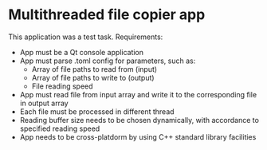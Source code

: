 # Multithreaded file copier app
This application was a test task.
Requirements:
* App must be a Qt console application
* App must parse .toml config for parameters, such as:
  * Array of file paths to read from (input)
  * Array of file paths to write to (output)
  * File reading speed
* App must read file from input array and write it to the corresponding file in output array
* Each file must be processed in different thread
* Reading buffer size needs to be chosen dynamically, with accordance to specified reading speed
* App needs to be cross-platdorm by using C++ standard library facilities
